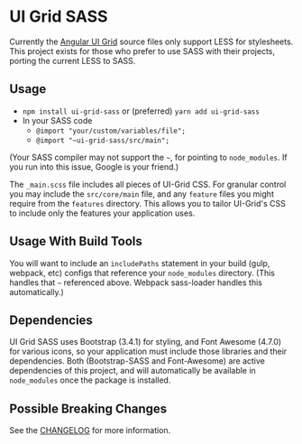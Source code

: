 # UI Grid SASS

Currently the [Angular UI Grid](https://github.com/angular-ui/ui-grid) source files only support LESS for stylesheets.
This project exists for those who prefer to use SASS with their projects, porting the
current LESS to SASS.

## Usage
- `npm install ui-grid-sass` or (preferred) `yarn add ui-grid-sass`
- In your SASS code
    - `@import "your/custom/variables/file";`
    - `@import "~ui-grid-sass/src/main";`

(Your SASS compiler may not support the `~`, for pointing to `node_modules`. If you run into this issue, Google is your friend.)

The `_main.scss` file includes all pieces of UI-Grid CSS. For granular control you may include the `src/core/main` file, and any `feature` files you might require from the `features` directory. This allows you to tailor UI-Grid's CSS to include only the features your application uses.

## Usage With Build Tools
You will want to include an `includePaths` statement in your build (gulp, webpack, etc) configs
that reference your `node_modules` directory. (This handles that `~` referenced above. Webpack sass-loader handles this automatically.)

## Dependencies
UI Grid SASS uses Bootstrap (3.4.1) for styling, and Font Awesome (4.7.0) for various icons, so your application must include those
libraries and their dependencies. Both (Bootstrap-SASS and Font-Awesome) are active dependencies of this project, and
will automatically be available in `node_modules` once the package is installed.

## Possible Breaking Changes
See the [CHANGELOG](CHANGELOG.md) for more information.
